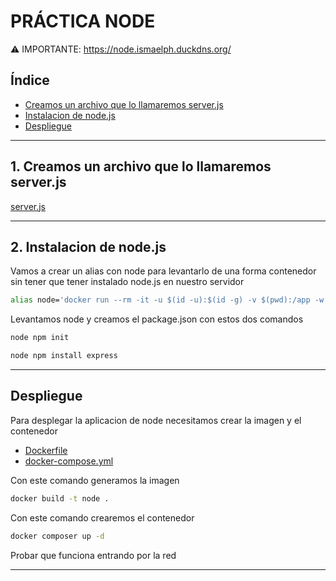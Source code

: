 # PRÁCTICA NODE

⚠️ IMPORTANTE: https://node.ismaelph.duckdns.org/

## Índice
- [Creamos un archivo que lo llamaremos server.js](#1-creamos-un-archivo-que-lo-llamaremos-serverjs)
- [Instalacion de node.js](#2-instalacion-de-nodejs)
- [Despliegue](#despliegue)

<hr>

## 1. Creamos un archivo que lo llamaremos server.js 

[server.js](./javascript/server.js)

<hr>

## 2. Instalacion de node.js

Vamos a crear un alias con node para levantarlo de una forma contenedor sin tener que tener instalado node.js en nuestro servidor

```bash
alias node='docker run --rm -it -u $(id -u):$(id -g) -v $(pwd):/app -w /app  node:latest'
```

Levantamos node y creamos el package.json con estos dos comandos

```bash
node npm init

node npm install express
``` 

<hr>

## Despliegue

Para desplegar la aplicacion de node necesitamos crear la imagen y el contenedor 

- [Dockerfile](./docker/Dockerfile)
- [docker-compose.yml](./docker/docker-compose.yml)

Con este comando generamos la imagen
```bash 
docker build -t node .
``` 
Con este comando crearemos el contenedor
```bash
docker composer up -d
```
Probar que funciona entrando por la red

<hr>